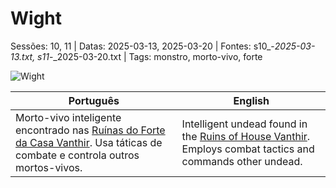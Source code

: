 ﻿
# Wight

Sessões: 10, 11 | Datas: 2025-03-13, 2025-03-20 | Fontes: s10_-_2025-03-13.txt, s11_-_2025-03-20.txt | Tags: monstro, morto-vivo, forte

![Wight](assets/monsters/monster_blank.png)

| Português | English |
|-----------|---------|
| Morto-vivo inteligente encontrado nas [Ruínas do Forte da Casa Vanthir](ruinas_do_forte_da_casa_vanthir.md). Usa táticas de combate e controla outros mortos-vivos. | Intelligent undead found in the [Ruins of House Vanthir](ruinas_do_forte_da_casa_vanthir.md). Employs combat tactics and commands other undead. |

